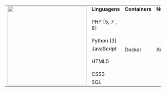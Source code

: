 <table>
  <tr>
    <td rowspan="7">
      <img width="256" src="https://media2.giphy.com/media/v1.Y2lkPTc5MGI3NjExdDNkc3JzeGN1c3Rtbnl2OWFzb3RuNHU1djJ3M2RnNzQ1MTZ0cGpydSZlcD12MV9pbnRlcm5hbF9naWZfYnlfaWQmY3Q9Zw/XIqCQx02E1U9W/giphy.webp"/>
    </td>
    <td><b>Linguagens</b></td>
    <td><b>Containers</b></td>
    <td><b>Nuvem</b></td>
    <td><b>API</b></td>
    <td><b>Metodologias</b></td>
  </tr>
  <tr>
    <td>PHP [5, 7 , 8]</td>
    <td rowspan="6">Docker</td>
    <td rowspan="6">AWS</td>
    <td rowspan="3">SOAP</td>
    <td>SCRUM</td>
  </tr>
  <tr>
    <td>Python [3]</td>
    <td>IceScore</td>
  </tr>
  <tr>
    <td>JavaScript</td>
    <td>5W2H</td>
  </tr>
  <tr>
    <td>HTML5</td>
    <td rowspan="3">REST</td>
    <td rowspan="3">KAIRÓS</td>
  </tr>
  <tr>
    <td>CSS3</td>
  </tr>
  <tr>
    <td>SQL</td>
  </tr>
</table>
